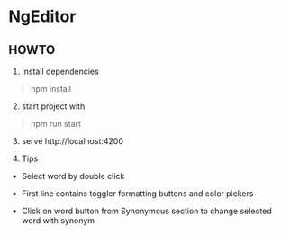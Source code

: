 # NgEditor

## HOWTO

1.  Install dependencies

> npm install

2.  start project with

> npm run start

3.  serve http://localhost:4200

4.  Tips

- Select word by double click

- First line contains toggler formatting buttons and color pickers

- Click on word button from Synonymous section to change selected word with synonym
